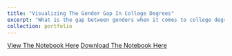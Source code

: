 ```yaml
---
title: "Visualizing The Gender Gap In College Degrees"
excerpt: "What is the gap between genders when it comes to college degrees?"
collection: portfolio
---
```


<a href = "http://alexbakr.github.io/files/Visualizing The Gender Gap In College Degrees.html">View The Notebook Here</a>
<a href = "http://alexbakr.github.io/files/Visualizing The Gender Gap In College Degrees.ipynb">Download The Notebook Here</a>
